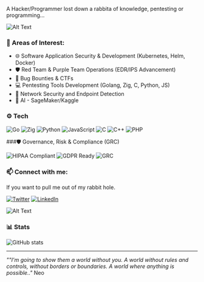 A Hacker/Programmer lost down a rabbita of knowledge, pentesting or programming... 

![Alt Text](https://media.giphy.com/media/PTBVMsYIOB0SBP4MVe/giphy.gif?cid=ecf05e4767qibrx676sbvmrozifg1fazi6cdu7z0zjyxi9vc&ep=v1_gifs_search&rid=giphy.gif&ct=g)

### 🚀 Areas of Interest:
- 🌐 Software Application Security & Development (Kubernetes, Helm, Docker)
- 🛡️ Red Team & Purple Team Operations (EDR/IPS Advancement)
- 👾 Bug Bounties & CTFs
- 💻 Pentesting Tools Development (Golang, Zig, C, Python, JS)
- 📡 Network Security and Endpoint Detection
- 🤖 AI - SageMaker/Kaggle

### ⚙️ Tech 
![Go](https://img.shields.io/badge/-Go-00ADD8?logo=go&logoColor=white)
![Zig](https://img.shields.io/badge/-Zig-F7A41D?logo=zig&logoColor=white)
![Python](https://img.shields.io/badge/-Python-3776AB?logo=python&logoColor=white)
![JavaScript](https://img.shields.io/badge/-JavaScript-F7DF1E?logo=javascript&logoColor=black)
![C](https://img.shields.io/badge/-C-A8B9CC?logo=c&logoColor=black)
![C++](https://img.shields.io/badge/-C++-00599C?logo=c%2b%2b&logoColor=white)
![PHP](https://img.shields.io/badge/-PHP-777BB4?logo=php&logoColor=white)

###🛡️ Governance, Risk & Compliance (GRC)

![HIPAA Compliant](https://img.shields.io/badge/-HIPAA-blue)
![GDPR Ready](https://img.shields.io/badge/-GDPR-informational)
![GRC](https://img.shields.io/badge/-GRC-007396?style=flat&logo=security&logoColor=white)



### 📫 Connect with me:
If you want to pull me out of my rabbit hole.

[![Twitter](https://img.shields.io/badge/-X%20(Twitter)-1DA1F2?logo=x&logoColor=white)](https://x.com/WR4lTH_)
[![LinkedIn](https://img.shields.io/badge/-LinkedIn-0A66C2?logo=linkedin&logoColor=white)](https://www.linkedin.com/in/heber-moreira-a2501119a/)

![Alt Text](https://media.giphy.com/media/hs7G6EaFFtICA9cHZz/giphy.gif?cid=ecf05e47u6m2cbua38ftapx3fl3i8nzrrh47yv168m5jiafo&ep=v1_gifs_search&rid=giphy.gif&ct=g)


### 📊 Stats

![GitHub stats](https://github-readme-stats.vercel.app/api?username=h3bzzz&theme=radical&show_icons=true)

---





_""I'm going to show them a world without you. A world without rules and controls, without borders or boundaries. A world where anything is possible.."_ Neo










